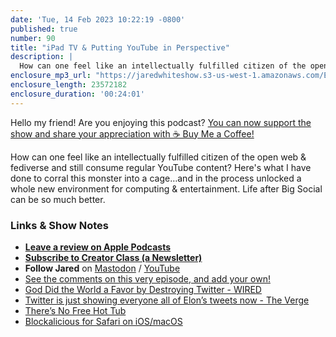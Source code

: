 ```yaml
---
date: 'Tue, 14 Feb 2023 10:22:19 -0800'
published: true
number: 90
title: "iPad TV & Putting YouTube in Perspective"
description: |
  How can one feel like an intellectually fulfilled citizen of the open web & fediverse and still consume regular YouTube content? Here's what I have done to corral this monster into a cage…and in the process unlocked a whole new environment for computing & entertainment. Life after Big Social can be so much better.
enclosure_mp3_url: "https://jaredwhiteshow.s3-us-west-1.amazonaws.com/Episode%2090%20-%20iPad%20TV%20and%20Putting%20YouTube%20in%20Perspective.mp3"
enclosure_length: 23572182
enclosure_duration: '00:24:01'
---
```


Hello my friend! Are you enjoying this podcast? [You can now support the show and share your appreciation with ☕️ Buy Me a Coffee!](https://buymeacoffee.com/jaredwhite)

How can one feel like an intellectually fulfilled citizen of the open web & fediverse and still consume regular YouTube content? Here's what I have done to corral this monster into a cage…and in the process unlocked a whole new environment for computing & entertainment. Life after Big Social can be so much better.

### Links & Show Notes

* **[Leave a review on Apple Podcasts](https://podcasts.apple.com/us/podcast/fresh-fusion/id1387528457)**
* **[Subscribe to Creator Class (a Newsletter)](https://jaredwhite.com/creator-class)**
* **Follow Jared** on [Mastodon](https://indieweb.social/@jaredwhite) / [YouTube](https://www.youtube.com/@jaredcwhite)
* [See the comments on this very episode, and add your own!](https://jaredwhite.com/podcast/90)
* [God Did the World a Favor by Destroying Twitter - WIRED](https://www.wired.com/story/god-did-us-a-favor-by-destroying-twitter/)
* [Twitter is just showing everyone all of Elon’s tweets now - The Verge](https://www.theverge.com/2023/2/13/23598514/twitter-algorithm-elon-musk-tweets)
* [There’s No Free Hot Tub](https://jaredwhite.com/20230213/theres-no-free-hot-tub)
* [Blockalicious for Safari on iOS/macOS](https://apps.apple.com/us/app/blockalicious/id1608665824)